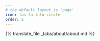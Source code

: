 ```yaml
---
# the default layout is 'page'
icon: fas fa-info-circle
order: 5
---
```


{% translate_file _tabs/about/about.md %}
